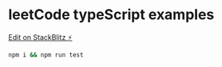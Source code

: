 # leetCode typeScript examples

[Edit on StackBlitz ⚡️](https://stackblitz.com/edit/node-uq6xxt)

```bash
npm i && npm run test
```
